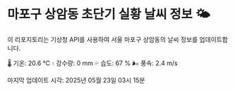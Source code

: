 
# 마포구 상암동 초단기 실황 날씨 정보 🌤️

이 리포지토리는 기상청 API를 사용하여 서울 마포구 상암동의 날씨 정보를 업데이트합니다. 

🌡️ 기온: 20.6 ℃
💧 강수량: 0 mm
💦 습도: 67 %
🌬️ 풍속: 2.4 m/s

마지막 업데이트 시각: 2025년 05월 23일 03시 15분    
